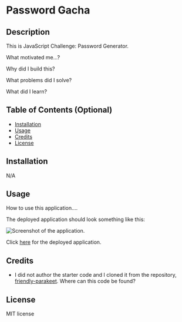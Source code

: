 # Password Gacha

## Description

This is JavaScript Challenge: Password Generator.

What motivated me...?

Why did I build this?

What problems did I solve?

What did I learn?


## Table of Contents (Optional)

- [Installation](#installation)
- [Usage](#usage)
- [Credits](#credits)
- [License](#license)

## Installation

N/A

## Usage

How to use this application....

The deployed application should look something like this:

![Screenshot of the application.](/assets/images/screenshot.png)

Click [here](https://niko-vu.github.io/password-gacha/) for the deployed application.

## Credits

* I did not author the starter code and I cloned it from the repository, [friendly-parakeet](https://github.com/coding-boot-camp/friendly-parakeet). Where can this code be found? 

## License

MIT license
